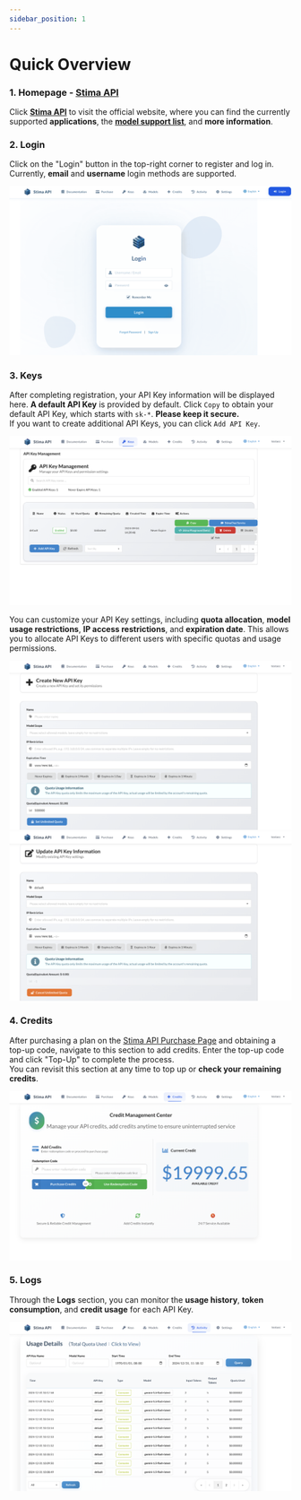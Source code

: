 ```yaml
---
sidebar_position: 1
---
```


# Quick Overview

### 1. Homepage - **[Stima API](https://api.stima.tech/)**
Click **[Stima API](https://api.stima.tech/)** to visit the official website, where you can find the currently supported **applications**, the **[model support list](https://api.stima.tech/#pricing)**, and **more information**.

### 2. Login
Click on the "Login" button in the top-right corner to register and log in. Currently, **email** and **username** login methods are supported.

![image](static/img/intro_0.png)

### 3. Keys

After completing registration, your API Key information will be displayed here. **A default API Key** is provided by default. Click `Copy` to obtain your default API Key, which starts with `sk-*`. **Please keep it secure.**  
If you want to create additional API Keys, you can click `Add API Key`.

![image](static/img/intro_1.png)

You can customize your API Key settings, including **quota allocation**, **model usage restrictions**, **IP access restrictions**, and **expiration date**. This allows you to allocate API Keys to different users with specific quotas and usage permissions.

![image](static/img/intro_2.png)
![image](static/img/intro_3.png)  

### 4. Credits

After purchasing a plan on the [Stima API Purchase Page](https://payment.stima.tech/) and obtaining a top-up code, navigate to this section to add credits. Enter the top-up code and click "Top-Up" to complete the process.  
You can revisit this section at any time to top up or **check your remaining credits**.

![image](static/img/intro_4.png)

### 5. Logs

Through the **Logs** section, you can monitor the **usage history**, **token consumption**, and **credit usage** for each API Key.

![image](static/img/intro_5.png)  

<!-- ### 6. Settings

This section allows users with a **GitHub** account to bind their **GitHub account** for quick login in the future.

![image](https://hackmd.io/_uploads/HJJC0RLjR.png) -->
